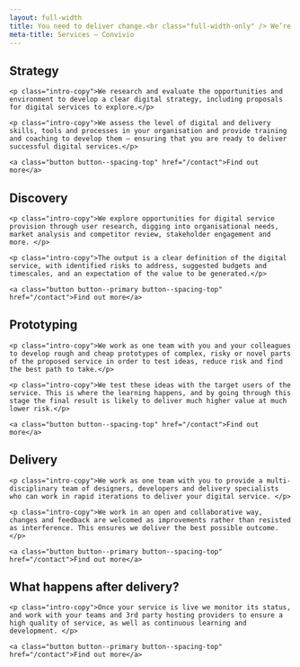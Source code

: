 ```yaml
---
layout: full-width
title: You need to deliver change.<br class="full-width-only" /> We’re ready to help you.
meta-title: Services — Convivio
---
```


<div class="cheese-wedge cheese-wedge--keppel  cheese-wedge--right">
  <div class="cheese-wedge__inner">
  <div class="cheese-wedge__icon"><i class="icon icon--sign-post"></i></div>
  <div class="cheese-wedge__copy">
    <h2 class="site-heading">Strategy</h2>

    <p class="intro-copy">We research and evaluate the opportunities and environment to develop a clear digital strategy, including proposals for digital services to explore.</p>

    <p class="intro-copy">We assess the level of digital and delivery skills, tools and processes in your organisation and provide training and coaching to develop them — ensuring that you are ready to deliver successful digital services.</p>

    <a class="button button--spacing-top" href="/contact">Find out more</a>
  </div>
  </div>
</div>

<div class="cheese-wedge cheese-wedge--rajah">
  <div class="cheese-wedge__inner">
  <div class="cheese-wedge__icon"><i class="icon icon--magnifying-glass"></i></div>
  <div class="cheese-wedge__copy">
    <h2 class="site-heading">Discovery</h2>

    <p class="intro-copy">We explore opportunities for digital service provision through user research, digging into organisational needs, market analysis and competitor review, stakeholder engagement and more. </p>

    <p class="intro-copy">The output is a clear definition of the digital service, with identified risks to address, suggested budgets and timescales, and an expectation of the value to be generated.</p>

    <a class="button button--primary button--spacing-top" href="/contact">Find out more</a>
  </div>
  </div>
</div>

<div class="cheese-wedge cheese-wedge--right cheese-wedge--aquamarine">
  <div class="cheese-wedge__inner">
  <div class="cheese-wedge__icon"><i class="icon icon--swiss-army-knife"></i></div>
  <div class="cheese-wedge__copy">
    <h2 class="site-heading">Prototyping</h2>

    <p class="intro-copy">We work as one team with you and your colleagues to develop rough and cheap prototypes of complex, risky or novel parts of the proposed service in order to test ideas, reduce risk and find the best path to take.</p>

    <p class="intro-copy">We test these ideas with the target users of the service. This is where the learning happens, and by going through this stage the final result is likely to deliver much higher value at much lower risk.</p>

    <a class="button button--spacing-top" href="/contact">Find out more</a>
  </div>
  </div>
</div>

<div class="cheese-wedge cheese-wedge--isabelline">
  <div class="cheese-wedge__inner">
  <div class="cheese-wedge__icon"><i class="icon icon--devices"></i></div>
  <div class="cheese-wedge__copy">
    <h2 class="site-heading">Delivery</h2>

    <p class="intro-copy">We work as one team with you to provide a multi-disciplinary team of designers, developers and delivery specialists who can work in rapid iterations to deliver your digital service. </p>

    <p class="intro-copy">We work in an open and collaborative way, changes and feedback are welcomed as improvements rather than resisted as interference. This ensures we deliver the best possible outcome.</p>

    <a class="button button--primary button--spacing-top" href="/contact">Find out more</a>
  </div>
  </div>
</div>

<div class="cheese-wedge cheese-wedge--black cheese-wedge--right cheese-wedge--overrride-last">
  <div class="cheese-wedge__inner">
  <div class="cheese-wedge__icon"><i class="icon icon--lightbulb"></i></div>
  <div class="cheese-wedge__copy">
    <h2 class="site-heading">What happens after delivery?</h2>

    <p class="intro-copy">Once your service is live we monitor its status, and work with your teams and 3rd party hosting providers to ensure a high quality of service, as well as continuous learning and development. </p>

    <a class="button button--primary button--spacing-top" href="/contact">Find out more</a>
  </div>
  </div>
</div>

